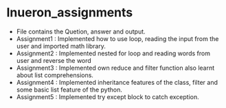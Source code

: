 # Inueron_assignments

* File contains the Quetion, answer and output.
* Assignment1 : Implemented how to use loop, reading the input from the user and imported math library.
* Assignment2 : Implemented nested for loop and reading words from user and reverse the word
* Assignment3 : Implemented own reduce and filter function also learnt about list comprehensions.
* Assignment4 : Implemented inheritance features of the class, filter and some basic list feature of the python.
* Assignment5 : Implemented try except block to catch exception.
